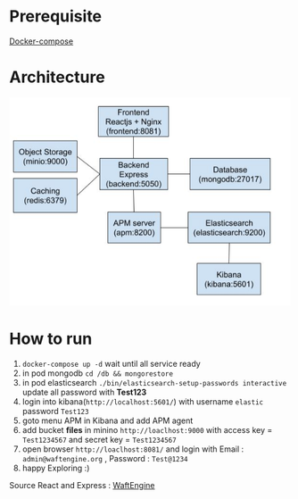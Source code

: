 # Prerequisite 
[Docker-compose](https://docs.docker.com/compose/install/)

# Architecture 
![alt](https://github.com/HamimSazadah/mern_stack/blob/master/images/architectur.jpg)

# How to run
1. `docker-compose up -d` wait until all service ready
2. in pod mongodb `cd /db && mongorestore`
3. in pod elasticsearch `./bin/elasticsearch-setup-passwords interactive` update all password with **Test123**
4. login into kibana(`http://localhost:5601/`) with username `elastic` password `Test123`
5. goto menu APM in Kibana and add APM agent
6. add bucket **files** in minino `http://loaclhost:9000` with access key = `Test1234567` and secret key = `Test1234567`
7. open browser `http://loaclhost:8081/` and login with Email : `admin@waftengine.org` , Password : `Test@1234`
8. happy Exploring :)


Source React and Express :  [WaftEngine](https://github.com/WaftTech/WaftEngine)